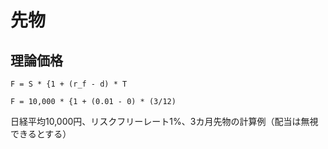 # 先物

## 理論価格
```
F = S * {1 + (r_f - d) * T
```

```
F = 10,000 * {1 + (0.01 - 0) * (3/12)
```
日経平均10,000円、リスクフリーレート1%、3カ月先物の計算例（配当は無視できるとする）
